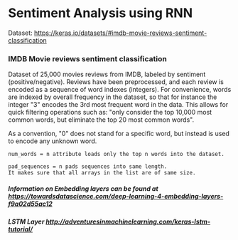 # Sentiment Analysis using RNN

Dataset: <https://keras.io/datasets/#imdb-movie-reviews-sentiment-classification>
 
### IMDB Movie reviews sentiment classification
Dataset of 25,000 movies reviews from IMDB, labeled by sentiment (positive/negative). 
Reviews have been preprocessed, and each review is encoded as a sequence of word indexes (integers). 
For convenience, words are indexed by overall frequency in the dataset, so that for instance the integer "3" encodes the 3rd most frequent word in the data. This allows for quick filtering operations such as: "only consider the top 10,000 most common words, but eliminate the top 20 most common words".

As a convention, "0" does not stand for a specific word, but instead is used to encode any unknown word.

```
num_words = n attribute loads only the top n words into the dataset.
```

```
pad_sequences = n pads sequences into same length.
It makes sure that all arrays in the list are of same size.
```

##### Information on Embedding layers can be found at <https://towardsdatascience.com/deep-learning-4-embedding-layers-f9a02d55ac12>

##### LSTM Layer <http://adventuresinmachinelearning.com/keras-lstm-tutorial/>


